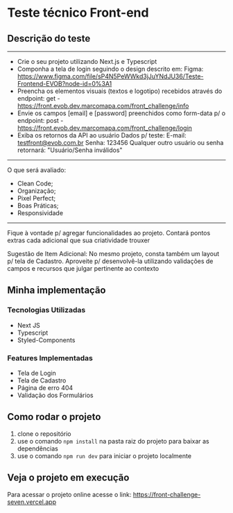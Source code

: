 # Teste técnico Front-end

## Descrição do teste

---

- Crie o seu projeto utilizando Next.js e Typescript
- Componha a tela de login seguindo o design descrito em:
  Figma: https://www.figma.com/file/sP4N5PeWWkd3jJuYNdJU36/Teste-Frontend-EVOB?node-id=0%3A1
- Preencha os elementos visuais (textos e logotipo) recebidos através do endpoint:
  get - https://front.evob.dev.marcomapa.com/front_challenge/info
- Envie os campos [email] e [password] preenchidos como form-data p/ o endpoint:
  post - https://front.evob.dev.marcomapa.com/front_challenge/login
- Exiba os retornos da API ao usuário
  Dados p/ teste:
  E-mail: testfront@evob.com.br Senha: 123456
  Qualquer outro usuário ou senha retornará: "Usuário/Senha inválidos"

---

O que será avaliado:

- Clean Code;
- Organização;
- Pixel Perfect;
- Boas Práticas;
- Responsividade

---

Fique à vontade p/ agregar funcionalidades ao projeto. Contará pontos extras cada adicional que sua criatividade trouxer

Sugestão de Item Adicional:
No mesmo projeto, consta também um layout p/ tela de Cadastro.
Aproveite p/ desenvolvê-la utilizando validações de campos e recursos que julgar pertinente ao contexto

## Minha implementação

### Tecnologias Utilizadas

- Next JS
- Typescript
- Styled-Components

### Features Implementadas

- Tela de Login
- Tela de Cadastro
- Página de erro 404
- Validação dos Formulários

## Como rodar o projeto

1. clone o repositório
2. use o comando `npm install` na pasta raiz do projeto para baixar as dependências
3. use o comando `npm run dev` para iniciar o projeto localmente

## Veja o projeto em execução

Para acessar o projeto online acesse o link: https://front-challenge-seven.vercel.app
